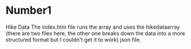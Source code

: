 # Number1
Hike Data
The index.htm file runs the array and uses the hikedataarray (there are two files here, the other one breaks down the data into a more structured format but I couldn't get it to work) json file.
